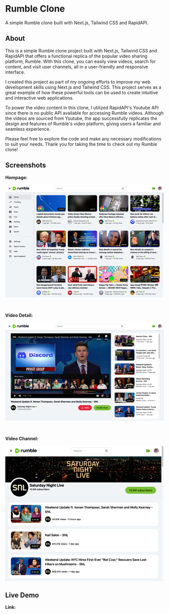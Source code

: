 # Rumble Clone

A simple Rumble clone built with Next.js, Tailwind CSS and RapidAPI.

## About

This is a simple Rumble clone project built with Next.js, Tailwind CSS and RapidAPI that offers a functional replica of the popular video sharing platform, Rumble. With this clone, you can easily view videos, search for content, and visit user channels, all in a user-friendly and responsive interface.

I created this project as part of my ongoing efforts to improve my web development skills using Next.js and Tailwind CSS. This project serves as a great example of how these powerful tools can be used to create intuitive and interactive web applications.

To power the video content in this clone, I utilized RapidAPI's Youtube API since there is no public API available for accessing Rumble videos. Although the videos are sourced from Youtube, the app successfully replicates the design and features of Rumble's video platform, giving users a familiar and seamless experience.

Please feel free to explore the code and make any necessary modifications to suit your needs.
Thank you for taking the time to check out my Rumble clone!


## Screenshots

**Hompage:**

![Homepage Feed](/public/screenshot1.png "Homepage Feed")

<br/>

**Video Detail:**

![Video Detail](/public/screenshot2.png "Video Detail")

<br/>

**Video Channel:**

![Video Channel](/public/screenshot3.png "Video Channel")


## Live Demo
**Link:**
